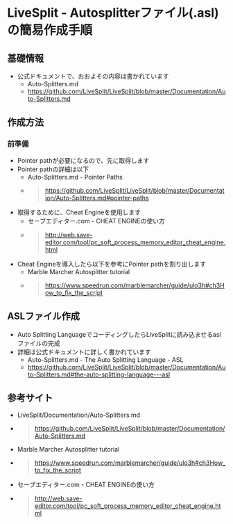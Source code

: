# LiveSplit - Autosplitterファイル(.asl)の簡易作成手順

## 基礎情報
* 公式ドキュメントで、おおよその内容は書かれています
    * Auto-Splitters.md
    * https://github.com/LiveSplit/LiveSplit/blob/master/Documentation/Auto-Splitters.md

## 作成方法

### 前準備
* Pointer pathが必要になるので、先に取得します
* Pointer pathの詳細は以下 
    * Auto-Splitters.md - Pointer Paths
    * > https://github.com/LiveSplit/LiveSplit/blob/master/Documentation/Auto-Splitters.md#pointer-paths
* 取得するために、Cheat Engineを使用します
    * セーブエディター.com - CHEAT ENGINEの使い方
    * > http://web.save-editor.com/tool/pc_soft_process_memory_editor_cheat_engine.html
* Cheat Engineを導入したら以下を参考にPointer pathを割り出します
    * Marble Marcher Autosplitter tutorial
    * > https://www.speedrun.com/marblemarcher/guide/ulo3h#ch3How_to_fix_the_script

## ASLファイル作成
* Auto Splitting LanguageでコーディングしたらLiveSplitに読み込ませるaslファイルの完成
* 詳細は公式ドキュメントに詳しく書かれています
    * Auto-Splitters.md - The Auto Splitting Language - ASL
    * https://github.com/LiveSplit/LiveSplit/blob/master/Documentation/Auto-Splitters.md#the-auto-splitting-language---asl

## 参考サイト
* LiveSplit/Documentation/Auto-Splitters.md
* > https://github.com/LiveSplit/LiveSplit/blob/master/Documentation/Auto-Splitters.md
* Marble Marcher Autosplitter tutorial
* > https://www.speedrun.com/marblemarcher/guide/ulo3h#ch3How_to_fix_the_script
* セーブエディター.com - CHEAT ENGINEの使い方
* > http://web.save-editor.com/tool/pc_soft_process_memory_editor_cheat_engine.html
